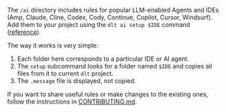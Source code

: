 The `/ai` directory includes rules for popular LLM-enabled Agents and IDEs (Amp, Claude, Cline, Codex, Cody, Continue, Copilot, Cursor, Windsurf).
Add them to your project using the `dlt ai setup $IDE` command ([reference](https://dlthub.com/docs/reference/command-line-interface#dlt-ai-setup)).

The way it works is very simple:

1. Each folder here corresponds to a particular IDE or AI agent.
2. The `setup` subcommand looks for a folder named `$IDE` and copies all files from it to current `dlt` project.
3. The `.message` file is displayed, not copied.

If you want to share useful rules or make changes to the existing ones, follow the instructions in [CONTRIBUTING.md](../CONTRIBUTING.md#walkthrough-modify-or-add-rules-files-for-llm-enabled-ides).